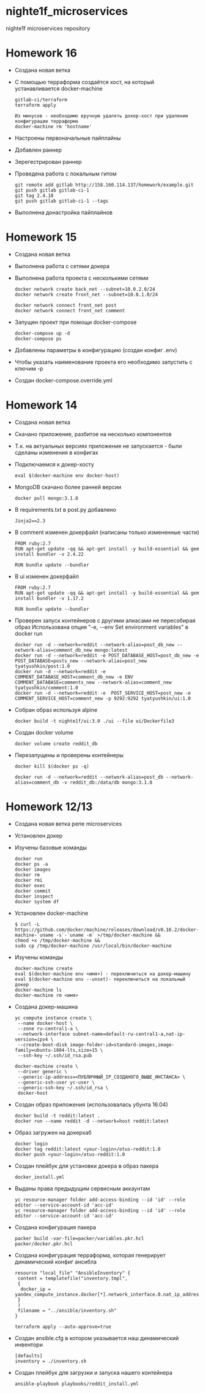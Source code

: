 # nighte1f_microservices
nighte1f microservices repository

# Homework 16
- Создана новая ветка
- С помощью терраформа создаётся хост, на который устанавливается docker-machine
	```
	gitlab-ci/terraform
	terraform apply

	Из минусов - необходимо вручную удалять докер-хост при удалении конфигурации терраформа
	docker-machine rm 'hostname'
	```

- Настроены первоначальные пайплайны
- Добавлен раннер
- Зерегестрирован раннер
- Проведена работа с локальным гитом
	```
	git remote add gitlab http://158.160.114.137/homework/example.git
	git push gitlab gitlab-ci-1
	git tag 2.4.10
	git push gitlab gitlab-ci-1 --tags
	```

- Выполнена донастройка пайплайнов

# Homework 15
- Создана новая ветка
- Выполнена работа с сетями докера
- Выполнена работа проекта с несколькими сетями
	```
	docker network create back_net --subnet=10.0.2.0/24
	docker network create front_net --subnet=10.0.1.0/24

	docker network connect front_net post
	docker network connect front_net comment
	```

- Запущен проект при помощи docker-compose
	```
	docker-compose up -d
	docker-compose ps
	```

- Добавлены параметры в конфигурацию (создан конфиг .env)
- Чтобы указать наименование проекта его необходимо запустить с ключим -p
- Создан docker-compose.override.yml


# Homework 14
- Создана новая ветка
- Скачано приложение, разбитое на несколько компонентов
- Т.к. на актуальных версиях приложение не запускается - были сделаны изменения в конфигах
- Подключаемся к докер-хосту
	```
	eval $(docker-machine env docker-host)
	```

- MongoDB скачано более ранней версии
	```
	docker pull mongo:3.1.8
	```

- В requirements.txt в post.py добавлено
	```
	Jinja2==2.3
	```

- В comment изменен докерфайл (написаны только измененные части)
	```
	FROM ruby:2.7
	RUN apt-get update -qq && apt-get install -y build-essential && gem install bundler -v 2.4.22

	RUN bundle update --bundler
	```

- В ui изменен докерфайл
	```
	FROM ruby:2.7
	RUN apt-get update -qq && apt-get install -y build-essential && gem install bundler -v 1.17.2

	RUN bundle update --bundler
	```

- Проверен запуск контейнеров с другими алиасами не пересобирая образ
Использована опция "-e, --env Set environment variables" в docker run

	```
	docker run -d --network=reddit --network-alias=post_db_new --network-alias=comment_db_new mongo:latest
	docker run -d --network=reddit -e POST_DATABASE_HOST=post_db_new -e POST_DATABASE=posts_new --network-alias=post_new tyatyushkin/post:1.0
	docker run -d --network=reddit -e COMMENT_DATABASE_HOST=comment_db_new -e ENV COMMENT_DATABASE=comments_new --network-alias=comment_new tyatyushkin/comment:1.0
	docker run -d --network=reddit -e  POST_SERVICE_HOST=post_new -e COMMENT_SERVICE_HOST=comment_new -p 9292:9292 tyatyushkin/ui:1.0
	```

- Собран образ используя alpine
	```
	docker build -t nighte1f/ui:3.0 ./ui --file ui/Dockerfile3
	```

- Создан docker volume
	```
	docker volume create reddit_db
	```
- Перезапущены и проверены контейнеры
	```
	docker kill $(docker ps -q)

	docker run -d --network=reddit --network-alias=post_db --network-alias=comment_db -v reddit_db:/data/db mongo:3.1.8
	```


# Homework 12/13
- Создана новая ветка репе microservices
- Установлен докер
- Изучены базовые команды
	```
    docker run
	docker ps -a
	docker images
	docker rm
	docker rmi
	docker exec
	docker commit
	docker inspect
	docker system df
	```

- Установлен docker-machine
	```
    $ curl -L https://github.com/docker/machine/releases/download/v0.16.2/docker-machine-`uname -s`-`uname -m` >/tmp/docker-machine &&
    chmod +x /tmp/docker-machine &&
    sudo cp /tmp/docker-machine /usr/local/bin/docker-machine
	```

- Изучены команды
	```
    docker-machine create
	eval $(docker-machine env <имя>) - переключиться на докер-машину
	eval $(docker-machine env --unset)- переключиться на локальный докер
	docker-machine ls
	docker-machine rm <имя>
    ```

- Создана докер-машина
	```
    yc compute instance create \
	 --name docker-host \
	 --zone ru-central1-a \
	 --network-interface subnet-name=default-ru-central1-a,nat-ip-version=ipv4 \
	 --create-boot-disk image-folder-id=standard-images,image-family=ubuntu-1804-lts,size=15 \
	 --ssh-key ~/.ssh/id_rsa.pub

	docker-machine create \
	 --driver generic \
	 --generic-ip-address=<ПУБЛИЧНЫЙ_IP_СОЗДАНОГО_ВЫШЕ_ИНСТАНСА> \
	 --generic-ssh-user yc-user \
	 --generic-ssh-key ~/.ssh/id_rsa \
	 docker-host
    ```

- Создан образ приложения (использовалась убунта 16.04)
	```
    docker build -t reddit:latest .
	docker run --name reddit -d --network=host reddit:latest
    ```

- Образ загружен на докерхаб
	```
    docker login
	docker tag reddit:latest <your-login>/otus-reddit:1.0
	docker push <your-login>/otus-reddit:1.0
	```

- Создан плейбук для установки докера в образ пакера
	```
    docker_install.yml
    ```

- Выданы права предыдущим сервисным аккаунтам
	```
    yc resource-manager folder add-access-binding --id 'id' --role editor --service-account-id 'acc-id'
	yc resource-manager folder add-access-binding --id 'id' --role editor --service-account-id 'acc-id'
	```

- Создана конфигурация пакера
	```
    packer build -var-file=packer/variables.pkr.hcl packer/docker.pkr.hcl
    ```

- Создана конфигурация терраформа, которая генерирует динамический конфиг ансибла
	```
    resource "local_file" "AnsibleInventory" {
	 content = templatefile("inventory.tmpl",
	 {
	  docker_ip = yandex_compute_instance.docker[*].network_interface.0.nat_ip_address,
	 }
	 )
	 filename = "../ansible/inventory.sh"
	}
    ```

    ```
	terraform apply --auto-approve=true
    ```

- Создан ansible.cfg в котором указывается наш динамический инвентори
	```
    [defaults]
	inventory = ./inventory.sh
	```

- Создан плейбук для загрузки и запуска нашего контейнера
	```
    ansible-playbook playbooks/reddit_install.yml
    ```
